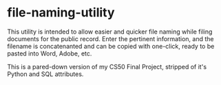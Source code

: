 # file-naming-utility

This utility is intended to allow easier and quicker file naming while filing documents for the public record.  Enter the pertinent information, and the filename is concatenanted and can be copied with one-click, ready to be pasted into Word, Adobe, etc.

This is a pared-down version of my CS50 Final Project, stripped of it's Python and SQL attributes.

